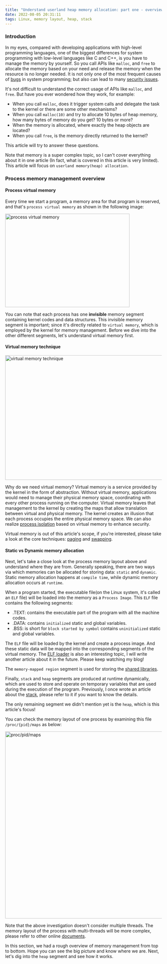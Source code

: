 ```yaml
---
title: "Understand userland heap memory allocation: part one - overview"
date: 2022-08-05 20:31:11
tags: Linux, memory layout, heap, stack
---
```


### Introduction

In my eyes, compared with developing applications with high-level programming languages, one of the biggest differences for system programming with low-level languages like C and C++, is you have to manage the memory by yourself. So you call APIs like `malloc`, and `free` to allocate the memory based on your need and release the memory when the resource is no longer needed. It is not only one of the most frequent causes of [bugs](https://developers.redhat.com/articles/2021/11/01/debug-memory-errors-valgrind-and-gdb) in system programming; but also can lead to many [security issues](https://en.wikipedia.org/wiki/Memory_safety). 

It's not difficult to understand the correct usage of APIs like `malloc`, and `free`. But have you ever wondered how they work, for example: 

- When you call `malloc`, does it trigger system calls and delegate the task to the kernel or there are some other mechanisms? 
- When you call `malloc(10)` and try to allocate 10 bytes of heap memory, how many bytes of memory do you get? 10 bytes or more?
- When the memory is allocated, where exactly the heap objects are located?
- When you call `free`, is the memory directly returned to the kernel? 

This article will try to answer these questions. 

Note that memory is a super complex topic, so I can't cover everything about it in one article (In fact, what is covered in this article is very limited). This article will focus on `userland memory(heap) allocation`. 

### Process memory management overview

#### Process virtual memory

Every time we start a program, a memory area for that program is reserved, and that's `process virtual memory` as shown in the following image: 

<img src="/images/process-memory-address.png" title="process virtual memory" width="400px" height="300px">

You can note that each process has one **invisible** memory segment containing kernel codes and data structures. This invisible memory segment is important; since it's directly related to `virtual memory`, which is employed by the kernel for memory management. Before we dive into the other different segments, let's understand virtual memory first. 

#### Virtual memory technique

<img src="/images/virtual-memory-technique.png" title="virtual memory technique" width="600px" height="400px">

Why do we need virtual memory? Virtual memory is a service provided by the kernel in the form of abstraction. Without virtual memory, applications would need to manage their physical memory space, coordinating with every other process running on the computer. Virtual memory leaves that management to the kernel by creating the maps that allow translation between virtual and physical memory.  The kernel creates an illusion that each process occupies the entire physical memory space. We can also realize [process isolation](https://en.wikipedia.org/wiki/Process_isolation) based on virtual memory to enhance security. 

Virtual memory is out of this article's scope, if you're interested, please take a look at the core techniques: [paging](https://en.wikipedia.org/wiki/Memory_paging) and [swapping](https://linuxhint.com/linux-memory-management-swap-space/). 

#### Static vs Dynamic memory allocation

Next, let's take a close look at the process memory layout above and understand where they are from. Generally speaking, there are two ways via which memories can be allocated for storing data: `static` and `dynamic`. Static memory allocation happens at `compile time`, while dynamic memory allocation occurs at `runtime`. 

When a program started, the executable file(on the Linux system, it's called an `ELF` file) will be loaded into the memory as a `Process Image`. This `ELF` file contains the following segments:
- .TEXT: contains the executable part of the program with all the machine codes.
- .DATA: contains `initialized` static and global variables. 
- .BSS: is short for `block started by symbol` contains `uninitialized` static and global variables. 

The `ELF` file will be loaded by the kernel and create a process image. And these static data will be mapped into the corresponding segments of the virtual memory. The [ELF loader](https://www.linuxjournal.com/article/1060) is also an interesting topic, I will write another article about it in the future. Please keep watching my blog!

The `memory-mapped region` segment is used for storing the [shared libraries](https://organicprogrammer.com/2019/08/25/how-to-write-linux-c-program-with-external-library/). 

Finally, `stack` and `heap` segments are produced at runtime dynamically, which are used to store and operate on temporary variables that are used during the execution of the program. Previously, I once wrote an article about the [stack](https://organicprogrammer.com/2020/08/19/stack-frame/), please refer to it if you want to know the details.

The only remaining segment we didn't mention yet is the `heap`, which is this article's focus! 

You can check the memory layout of one process by examining this file `/proc/{pid}/maps` as below: 

<img src="/images/maps-capture.png" title="proc/pid/maps" width="800px" height="600px">

Note that the above investigation doesn't consider multiple threads. The memory layout of the process with multi-threads will be more complex, please refer to other online [documents](https://azeria-labs.com/heap-exploitation-part-2-glibc-heap-free-bins/).

In this section, we had a rough overview of memory management from top to bottom. Hope you can see the big picture and know where we are. Next, let's dig into the `heap` segment and see how it works. 